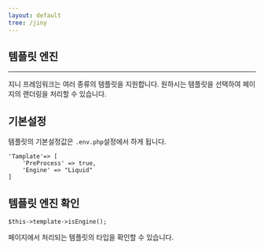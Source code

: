```yaml
---
layout: default
tree: /jiny
---
```


## 템플릿 엔진
---

지니 프레임워크는 여러 종류의 템플릿을 지원합니다. 원하시는 템플릿을 선택하여 페이지의 랜더링을 처리할 수 있습니다.

## 기본설정
템플릿의 기본설정값은 `.env.php`설정에서 하게 됩니다.
```
'Tamplate'=> [
    'PreProcess' => true,
    'Engine' => "Liquid"
]
```


## 템플릿 엔진 확인

```
$this->template->isEngine();
```
페이지에서 처리되는 템플릿의 타입을 확인할 수 있습니다.
